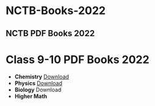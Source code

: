 # NCTB-Books-2022
## NCTB PDF Books 2022

# Class 9-10 PDF Books 2022
- **Chemistry** [Download](/assets/NCTB-Books/Class-9-10/Chemistry.pdf)
- **Physics** [Download](/assets/NCTB-Books/Class-9-10/Physics.pdf)
- **Biology** Download
- **Higher Math**


